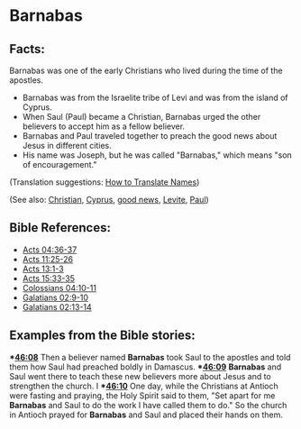 # Barnabas #

## Facts: ##

Barnabas was one of the early Christians who lived during the time of the apostles.

* Barnabas was from the Israelite tribe of Levi and was from the island of Cyprus.
* When Saul (Paul) became a Christian, Barnabas urged the other believers to accept him as a fellow believer.
* Barnabas and Paul traveled together to preach the good news about Jesus in different cities.
* His name was Joseph, but he was called "Barnabas," which means "son of encouragement."

(Translation suggestions: [How to Translate Names](en/ta-vol1/translate/man/translate-names))

(See also: [Christian](../kt/christian.md), [Cyprus](../other/cyprus.md), [good news](../kt/goodnews.md), [Levite](../other/levite.md), [Paul](../other/paul.md))

## Bible References: ##

* [Acts 04:36-37](en/tn/act/help/04/36)
* [Acts 11:25-26](en/tn/act/help/11/25)
* [Acts 13:1-3](en/tn/act/help/13/01)
* [Acts 15:33-35](en/tn/act/help/15/33)
* [Colossians 04:10-11](en/tn/col/help/04/10)
* [Galatians 02:9-10](en/tn/gal/help/02/09)
* [Galatians 02:13-14](en/tn/gal/help/02/13)

## Examples from the Bible stories: ##

  __*[46:08](en/tn/obs/help/46/08)__ Then a believer named __Barnabas__ took Saul to the apostles and told them how Saul had preached boldly in Damascus. 
  __*[46:09](en/tn/obs/help/46/09)__ __Barnabas__ and Saul went there to teach these new believers more about Jesus and to strengthen the church. I
  __*[46:10](en/tn/obs/help/46/10)__ One day, while the Christians at Antioch were fasting and praying, the Holy Spirit said to them, "Set apart for me __Barnabas__ and Saul to do the work I have called them to do." So the church in Antioch prayed for __Barnabas__ and Saul and placed their hands on them.